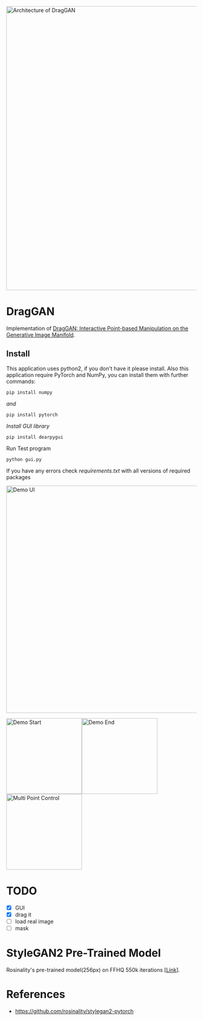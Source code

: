 <img src="./draggan.png" width="750" alt="Architecture of DragGAN"/>

# DragGAN
Implementation of [DragGAN: Interactive Point-based Manipulation on the Generative Image Manifold](https://arxiv.org/abs/2305.10973).
## Install
This application uses python2, if you don't have it please install. 
Also this application require PyTorch and NumPy, you can install them with further commands:
```shell 
pip install numpy
```
*and*
```shell
pip install pytorch
```
*Install GUI library*
```shell
pip install dearpygui
```
Run Test program
```shell
python gui.py
```
If you have any errors check *requirements.txt* with all versions of required packages

<img src="./UI.png" width="600" alt="Demo UI"/>

<img src="./sample/start.png" width="200" alt="Demo Start"/><img src="./sample/end.png" width="200" alt="Demo End"/><img src="./sample/multi-point.png" width="200" alt="Multi Point Control"/>

# TODO
- [x] GUI
- [x] drag it
- [ ] load real image
- [ ] mask

# StyleGAN2 Pre-Trained Model
Rosinality's pre-trained model(256px) on FFHQ 550k iterations \[[Link](https://drive.google.com/open?id=1PQutd-JboOCOZqmd95XWxWrO8gGEvRcO)\].

# References
- https://github.com/rosinality/stylegan2-pytorch
